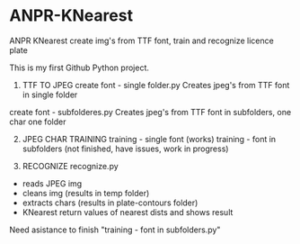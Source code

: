 # ANPR-KNearest
ANPR KNearest create img's from TTF font, train and recognize licence plate

This is my first Github Python project.

1. TTF TO JPEG
create font - single folder.py
Creates jpeg's from TTF font in single folder

create font - subfolderes.py
Creates jpeg's from TTF font in subfolders, one char one folder

2. JPEG CHAR TRAINING
training - single font (works)
training - font in subfolders (not finished, have issues, work in progress)

3. RECOGNIZE
recognize.py
- reads JPEG img
- cleans img (results in temp folder)
- extracts chars (results in plate-contours folder)
- KNearest return values of nearest dists and shows result

Need asistance to finish "training - font in subfolders.py"
